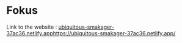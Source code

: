 # Fokus

Link to the website : [ubiquitous-smakager-37ac36.netlify.app](https://ubiquitous-smakager-37ac36.netlify.app/)https://ubiquitous-smakager-37ac36.netlify.app/

